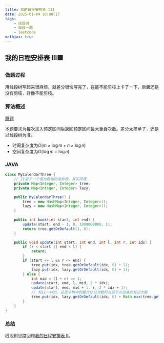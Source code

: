 ```yaml
---
title: 我的日程安排表 III
date: 2025-01-04 10:08:17
tags:
    - 线段树
    - 每日一题
    - leetcode
mathjax: true
---
```


## 我的日程安排表 III🟨
### 做题过程
用线段树写起来很麻烦，就差分很快写完了，在能不能剪枝上卡了一下，后面还是没有剪枝，好像不能剪枝。

### 算法概述
[原题](https://leetcode.cn/problems/my-calendar-iii/description/)

本题要求为每次加入预定区间后返回预定区间最大重叠次数。差分太简单了，还是以线段树为准。
- 时间复杂度为$O(m \times \log{m} + n \times \log{n})$
- 空间复杂度为$O(\log{m}+\log{n})$

### JAVA
```java
class MyCalendarThree {
    // II用了一个值为数组的哈希表，其实同理
    private Map<Integer, Integer> tree;
    private Map<Integer, Integer> lazy;

    public MyCalendarThree() {
        tree = new HashMap<Integer, Integer>();
        lazy = new HashMap<Integer, Integer>();
    }
    
    public int book(int start, int end) {
        update(start, end - 1, 0, 1000000000, 1);
        return tree.getOrDefault(1, 0);
    }

    public void update(int start, int end, int l, int r, int idx) {
        if (r < start || end < l) {
            return;
        } 
        if (start <= l && r <= end) {
            tree.put(idx, tree.getOrDefault(idx, 0) + 1);
            lazy.put(idx, lazy.getOrDefault(idx, 0) + 1);
        } else {
            int mid = (l + r) >> 1;
            update(start, end, l, mid, 2 * idx);
            update(start, end, mid + 1, r, 2 * idx + 1);
            // 和II一样的，还是子树中的最大标记次数和当前节点自身的标记次数
            tree.put(idx, lazy.getOrDefault(idx, 0) + Math.max(tree.getOrDefault(2 * idx, 0), tree.getOrDefault(2 * idx + 1, 0)));
        }
    }
}
```

### 总结
线段树思路回顾[我的日程安排表 II](https://tobegold574.me/2025/01/03/%E6%88%91%E7%9A%84%E6%97%A5%E7%A8%8B%E5%AE%89%E6%8E%92%E8%A1%A8-II/)。

 
